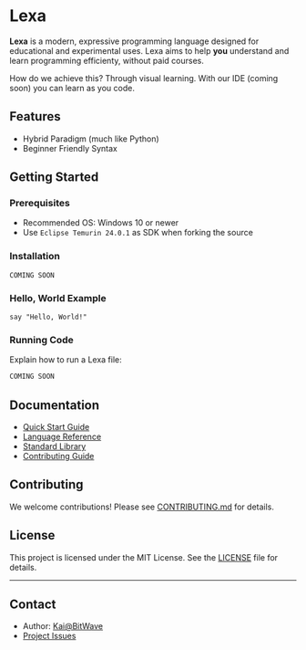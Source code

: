 # Lexa

**Lexa** is a modern, expressive programming language designed for educational and experimental uses. Lexa aims to help **you** understand and learn programming efficienty, without paid courses.

How do we achieve this? Through visual learning. With our IDE (coming soon) you can learn as you code.

## Features

- Hybrid Paradigm (much like Python)
- Beginner Friendly Syntax

## Getting Started

### Prerequisites

- Recommended OS: Windows 10 or newer
- Use `Eclipse Temurin 24.0.1` as SDK when forking the source

### Installation
```
COMING SOON
```

### Hello, World Example

```lexa
say "Hello, World!"
```

### Running Code

Explain how to run a Lexa file:

```bash
COMING SOON
```

## Documentation

- [Quick Start Guide](docs/quickstart.md)
- [Language Reference](docs/reference.md)
- [Standard Library](docs/stdlib.md)
- [Contributing Guide](CONTRIBUTING.md)

## Contributing

We welcome contributions! Please see [CONTRIBUTING.md](CONTRIBUTING.md) for details.

## License

This project is licensed under the MIT License. See the [LICENSE](LICENSE) file for details.

---

## Contact

- Author: [Kai@BitWave](mailto:kaiyamleo@gmail.com)
- [Project Issues](https://github.com/leokayasen/Lexa/issues)
